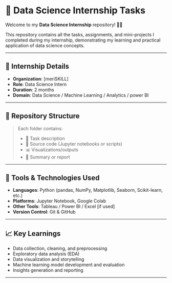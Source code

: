 # 🧠 Data Science Internship Tasks

Welcome to my **Data Science Internship** repository! 👨‍💻

This repository contains all the tasks, assignments, and mini-projects I completed during my internship, demonstrating my learning and practical application of data science concepts.

---

## 📌 Internship Details

- **Organization**: [meriSKILL]
- **Role**: Data Science Intern
- **Duration**: 2 months
- **Domain**: Data Science / Machine Learning / Analytics / power BI

---

## 📂 Repository Structure
> Each folder contains:
> - 📄 Task description
> - 📁 Source code (Jupyter notebooks or scripts)
> - 📊 Visualizations/outputs
> - 📝 Summary or report

---

## 🧰 Tools & Technologies Used

- **Languages**: Python (pandas, NumPy, Matplotlib, Seaborn, Scikit-learn, etc.)
- **Platforms**: Jupyter Notebook, Google Colab
- **Other Tools**: Tableau / Power BI / Excel [if used]
- **Version Control**: Git & GitHub

---

## 📈 Key Learnings

- Data collection, cleaning, and preprocessing  
- Exploratory data analysis (EDA)  
- Data visualization and storytelling  
- Machine learning model development and evaluation  
- Insights generation and reporting  

---


